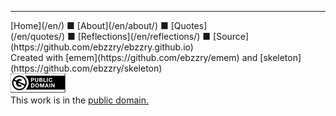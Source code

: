 
***
<div class="footer">

<div class="text-small">
[Home](/en/) ■ [About](/en/about/) ■ [Quotes](/en/quotes/) ■ [Reflections](/en/reflections/) ■ [Source](https://github.com/ebzzry/ebzzry.github.io)
</div>
<div class="text-x-small">
Created with [emem](https://github.com/ebzzry/emem) and [skeleton](https://github.com/ebzzry/skeleton)
<div>

<div class="text-x-small">
<a rel="license" href="https://creativecommons.org/publicdomain/zero/1.0/deed.en"><img alt="CC0 1.0 Universal (CC0 1.0) Public Domain Dedication" class="cc" src="/bil/cc0-88x31.png" /></a><br>
This work is in the <a rel="license" href="https://creativecommons.org/publicdomain/zero/1.0/deed.en">public domain.</a><br>
</div>

</div>
